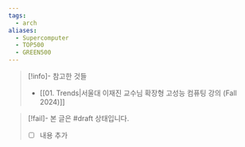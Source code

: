 ```yaml
---
tags:
  - arch
aliases:
  - Supercomputer
  - TOP500
  - GREEN500
---
```

> [!info]- 참고한 것들
> - [[01.  Trends|서울대 이재진 교수님 확장형 고성능 컴퓨팅 강의 (Fall 2024)]]

> [!fail]- 본 글은 #draft 상태입니다.
> - [ ] 내용 추가